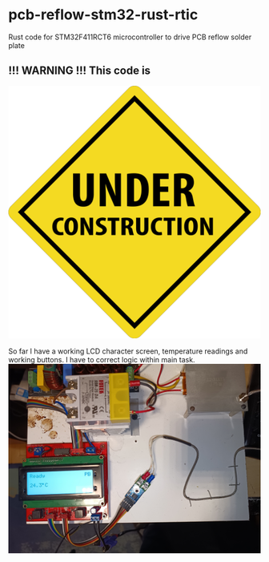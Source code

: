 # pcb-reflow-stm32-rust-rtic

Rust code for STM32F411RCT6 microcontroller to drive PCB reflow solder plate

## !!! WARNING !!! This code is 

<img src="./docs/images/vectorstock_19719079.png">


So far I have a working LCD character screen, temperature readings and working buttons.
I have to correct logic within main task.
<img src="./docs/images/setup.jpg">
